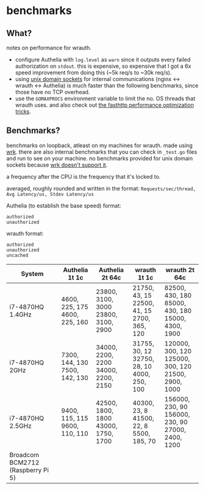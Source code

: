 # benchmarks

## What?

notes on performance for wrauth.  

- configure Authelia with `log.level` as `warn` since it outputs every failed authorization on `stdout`. this is expensive, so expensive that I got a 6x speed improvement from doing this (~5k req/s to ~30k req/s).
- using [unix domain sockets](https://en.wikipedia.org/wiki/Unix_domain_socket) for internal communications (nginx <-> wrauth <-> Authelia) is much faster than the following benchmarks, since those have no TCP overhead.
- use the `GOMAXPROCS` environment variable to limit the no. OS threads that wrauth uses. and also check out [the fasthttp performance optimization tricks](https://pkg.go.dev/github.com/valyala/fasthttp#readme-performance-optimization-tips-for-multi-core-systems).

## Benchmarks?
benchmarks on loopback, atleast on my machines for wrauth. made using [wrk](https://github.com/wg/wrk). there are also internal benchmarks that you can check in `_test.go` files and run to see on your machine. no benchmarks provided for unix domain sockets because [wrk doesn't support it](https://github.com/wg/wrk/issues/400).

a frequency after the CPU is the frequency that it's locked to.

averaged, roughly rounded and written in the format: `Requests/sec/thread, Avg Latency/us, Stdev Latency/us`  

Authelia (to establish the base speed) format: 
```
authorized
unauthorized
```

wrauth format:
```
authorized
unauthorized
uncached
```

| System | Authelia 1t 1c | Authelia 2t 64c | wrauth 1t 1c | wrauth 2t 64c |
|---|---|---|---|---|
| i7-4870HQ 1.4GHz | 4600, 225, 175 <br> 4600, 225, 160 | 23800, 3100, 3000 <br> 23800, 3100, 2900 | 21750, 43, 15 <br> 22500, 41, 15 <br> 2700, 365, 120| 82500, 430, 180 <br> 85000, 430, 180 <br> 15000, 4300, 1900 |
| i7-4870HQ 2GHz | 7300, 144, 130 <br> 7500, 142, 130 | 34000, 2200, 2200 <br> 34000, 2200, 2150 | 31755, 30, 12 <br> 32750, 28, 10 <br> 4000, 250, 100 | 120000, 300, 120 <br> 125000, 300, 120 <br> 21500, 2900, 1000 |
| i7-4870HQ 2.5GHz | 9400, 115, 115 <br> 9600, 110, 110 | 42500, 1800, 1800 <br> 43000, 1750, 1700 | 40300, 23, 8 <br> 41500, 22, 8 <br> 5500, 185, 70 | 156000, 230, 90 <br> 156000, 230, 90 <br> 27000, 2400, 1200 |
| Broadcom BCM2712 (Raspberry Pi 5) | <br> | <br> | <br> <br> | <br> <br> |
